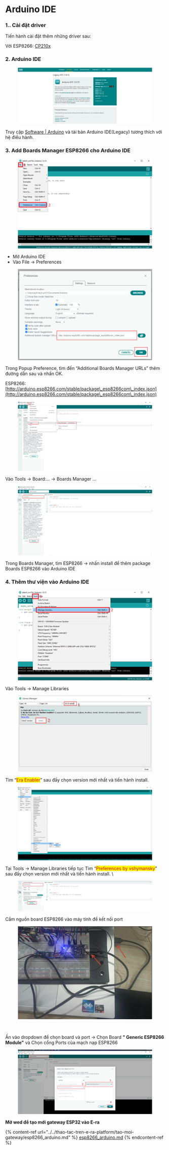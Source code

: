 # Arduino IDE

### 1.. Cài đặt driver&#x20;

Tiến hành cài đặt thêm những driver sau:&#x20;

Với ESP8266: [CP210x](https://www.silabs.com/developers/usb-to-uart-bridge-vcp-drivers)&#x20;

### 2. Arduino IDE

<figure><img src="../../../.gitbook/assets/image (36) (1) (1).png" alt=""><figcaption></figcaption></figure>

Truy cập [Software | Arduino](https://www.arduino.cc/en/software) và tải bản Arduino IDE(Legacy) tương thích với hệ điều hành.&#x20;

### 3. Add Boards Manager ESP8266 cho Arduino IDE

<figure><img src="../../../.gitbook/assets/image (34).png" alt=""><figcaption></figcaption></figure>

* Mở Arduino IDE&#x20;
* Vào File -> Preferences&#x20;

<figure><img src="../../../.gitbook/assets/image (66).png" alt=""><figcaption></figcaption></figure>

Trong Popup Preference, tìm đến “Additional Boards Manager URLs” thêm đường dẫn sau và nhấn OK.&#x20;

ESP8266: [http://arduino.esp8266.com/stable/package\_esp8266com\_index.json](http://arduino.esp8266.com/stable/package\_esp8266com\_index.json) <mark style="color:red;"></mark>&#x20;

<figure><img src="../../../.gitbook/assets/image (54) (1).png" alt=""><figcaption></figcaption></figure>

Vào Tools -> Board:… -> Boards Manager …

<figure><img src="../../../.gitbook/assets/image (60) (1).png" alt=""><figcaption></figcaption></figure>

Trong Boards Manager, tìm ESP8266 -> nhấn install để thêm package Boards ESP8266 vào Arduino IDE

### 4. Thêm thư viện vào Arduino IDE

<figure><img src="../../../.gitbook/assets/image (25) (1).png" alt=""><figcaption></figcaption></figure>

Vào Tools -> Manage Libraries

<figure><img src="../../../.gitbook/assets/image (7) (2).png" alt=""><figcaption></figcaption></figure>

Tìm “<mark style="color:red;">Era Enabler</mark>” sau đấy chọn version mới nhất và tiến hành install.

<figure><img src="../../../.gitbook/assets/image (29) (1).png" alt=""><figcaption></figcaption></figure>

Tại Tools -> Manage Libraries tiếp tục Tìm “<mark style="color:red;">Preferences by vshymansky</mark>” sau đấy chọn version mới nhất và tiến hành install. \


<figure><img src="../../../.gitbook/assets/image (56) (1).png" alt=""><figcaption></figcaption></figure>

Cắm nguồn board ESP8266 vào máy tính để kết nối port

<figure><img src="../../../.gitbook/assets/image (68) (1).png" alt=""><figcaption><p><br></p></figcaption></figure>

Ấn vào dropdown để chọn board và port -> Chọn Board **" Generic ESP8266 Module"** và  Chọn cổng Ports của mạch nạp ESP8266

<figure><img src="../../../.gitbook/assets/image (64) (1).png" alt=""><figcaption></figcaption></figure>

**Mở wed để tạo mới gateway ESP32 vào E-ra**

{% content-ref url="../../thao-tac-tren-e-ra-platform/tao-moi-gateway/esp8266_arduino.md" %}
[esp8266\_arduino.md](../../thao-tac-tren-e-ra-platform/tao-moi-gateway/esp8266\_arduino.md)
{% endcontent-ref %}
